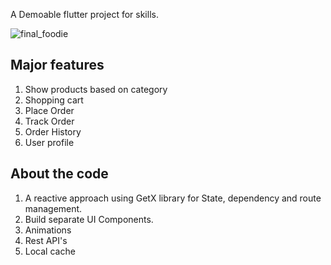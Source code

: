 A Demoable flutter project for skills.

![final_foodie](https://github.com/SufiKhan/Foodie/assets/13538306/042aa574-1d36-42b1-a68f-ff59ab90f97c)

## Major features

1. Show products based on category
2. Shopping cart
3. Place Order
4. Track Order
5. Order History
6. User profile


## About the code

1. A reactive approach using GetX library for State, dependency and route management.
2. Build separate UI Components.
3. Animations
4. Rest API's
5. Local cache
